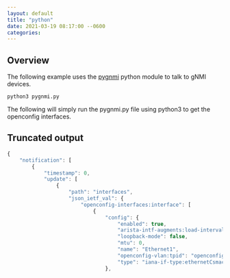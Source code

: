 ```yaml
---
layout: default
title: "python"
date: 2021-03-19 08:17:00 --0600
categories:
---
```


## Overview

The following example uses the [pygnmi](https://pypi.org/project/pygnmi/) python module to talk to gNMI
devices.

```shell
python3 pygnmi.py
```

The following will simply run the pygnmi.py file using python3 to get the
openconfig interfaces.

## Truncated output

```javascript
{
    "notification": [
        {
            "timestamp": 0,
            "update": [
                {
                    "path": "interfaces",
                    "json_ietf_val": {
                        "openconfig-interfaces:interface": [
                            {
                                "config": {
                                    "enabled": true,
                                    "arista-intf-augments:load-interval": 300,
                                    "loopback-mode": false,
                                    "mtu": 0,
                                    "name": "Ethernet1",
                                    "openconfig-vlan:tpid": "openconfig-vlan-types:TPID_0X8100",
                                    "type": "iana-if-type:ethernetCsmacd"
                                },

```
